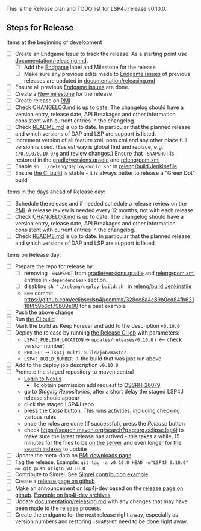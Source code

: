 This is the Release plan and TODO list for LSP4J release v0.10.0.

## Steps for Release

Items at the beginning of development

- [ ] Create an Endgame Issue to track the release. As a starting point use [documentation/releasing.md](https://github.com/eclipse/lsp4j/blob/master/documentation/releasing.md).
    - [ ] Add the [Endgame](https://github.com/eclipse/lsp4j/labels/endgame) label and Milestone for the release
    - [ ] Make sure any previous edits made to [Endgame issues](https://github.com/eclipse/lsp4j/labels/endgame) of previous releases are updated in [documentation/releasing.md](https://github.com/eclipse/lsp4j/blob/master/documentation/releasing.md)
- [ ] Ensure all previous [Endgame issues](https://github.com/eclipse/lsp4j/labels/endgame) are done.
- [ ] Create a [New milestone](https://github.com/eclipse/lsp4j/milestones/new) for the release
- [ ] Create release on [PMI](https://projects.eclipse.org/projects/technology.lsp4j)
- [ ] Check [CHANGELOG.md](https://github.com/eclipse/lsp4j/blob/master/CHANGELOG.md) is up to date. The changelog should have a version entry, release date, API Breakages and other information consistent with current entries in the changelog.
- [ ] Check [README.md](https://github.com/eclipse/lsp4j/blob/master/README.md) is up to date. In particular that the planned release and which versions of DAP and LSP are support is listed.
- [ ] Increment version of all feature.xml, pom.xml and any other place full version is used. (Easiest way is global find and replace, e.g. `s/0.9.0/0.10.0/g` and review changes.) Ensure that `-SNAPSHOT` is restored in the [gradle/versions.gradle](https://github.com/eclipse/lsp4j/blob/master/gradle/versions.gradle) and  [releng/pom.xml](https://github.com/eclipse/lsp4j/blob/master/releng/pom.xml)
- [ ] Enable `sh './releng/deploy-build.sh'` in [releng/build.Jenkinsfile](https://github.com/eclipse/lsp4j/blob/master/releng/build.Jenkinsfile) 
- [ ] Ensure [the CI build](https://ci.eclipse.org/lsp4j/job/lsp4j-multi-build/job/master/) is stable - it is always better to release a "Green Dot" build

Items in the days ahead of Release day:

- [ ] Schedule the release and if needed schedule a release review on the [PMI](https://projects.eclipse.org/projects/technology.lsp4j). A release review is needed every 12 months, not with each release.
- [ ] Check [CHANGELOG.md](https://github.com/eclipse/lsp4j/blob/master/CHANGELOG.md) is up to date. The changelog should have a version entry, release date, API Breakages and other information consistent with current entries in the changelog.
- [ ] Check [README.md](https://github.com/eclipse/lsp4j/blob/master/README.md) is up to date. In particular that the planned release and which versions of DAP and LSP are support is listed.

Items on Release day:

- [ ] Prepare the repo for release by:
    - [ ] removing `-SNAPSHOT` from [gradle/versions.gradle](https://github.com/eclipse/lsp4j/blob/master/gradle/versions.gradle) and  [releng/pom.xml](https://github.com/eclipse/lsp4j/blob/master/releng/pom.xml) entries in `<dependencies>` section.
    - [ ] disabling `sh './releng/deploy-build.sh'` in [releng/build.Jenkinsfile](https://github.com/eclipse/lsp4j/blob/master/releng/build.Jenkinsfile) 
    - see commit https://github.com/eclipse/lsp4j/commit/328ce8a4c89b0cd84fb62118f459b6cf79b09e90 for a past example
- [ ] Push the above change
- [ ] Run [the CI build](https://ci.eclipse.org/lsp4j/job/lsp4j-multi-build/job/master/)
- [ ] Mark the build as Keep Forever and add to the description `v0.10.0`
- [ ] Deploy the release by running [the Release CI job](https://ci.eclipse.org/lsp4j/job/lsp4j-release-eclipse) with parameters:
    - `LSP4J_PUBLISH_LOCATION` -> `updates/releases/0.10.0` ( <-- check version number)
    - `PROJECT` -> `lsp4j-multi-build/job/master`
    - `LSP4J_BUILD_NUMBER` -> the build that was just run above
- [ ] Add to the deploy job description `v0.10.0`
- [ ] Promote the staged repository to maven central
    - [Login to Nexus](https://oss.sonatype.org/#stagingRepositories)
        - To obtain permission add request to [OSSRH-26079](https://issues.sonatype.org/browse/OSSRH-26079)
    - go to *Staging Repositories*, after a short delay the staged LSP4J release should appear
    - click the staged LSP4J repo
    - press the *Close* button. This runs activities, including checking various rules
    - once the rules are done (if successful), press the *Release* button
    - check https://search.maven.org/search?q=g:org.eclipse.lsp4j to make sure the latest release has arrived - this takes a while, 15 minutes for the files to be [on the server](https://repo1.maven.org/maven2/org/eclipse/lsp4j/org.eclipse.lsp4j/) and even longer for the [search indexes](https://search.maven.org/search?q=g:org.eclipse.lsp4j) to update
- [ ] Update the meta-data on [PMI downloads page](https://projects.eclipse.org/projects/technology.lsp4j/downloads)
- [ ] Tag the release. Example: `git tag -a v0.10.0 HEAD -m"LSP4J 0.10.0" && git push origin v0.10.0`
- [ ] Contribute to Simrel. See [Simrel contribution example](https://git.eclipse.org/r/#/c/158624/)
- [ ] Create a [release page on github](https://github.com/eclipse/lsp4j/releases/new)
- [ ] Make an announcement on lsp4j-dev based on the [release page on github](https://github.com/eclipse/lsp4j/releases/tag/v0.10.0). [Example on lsp4j-dev archives](https://www.eclipse.org/lists/lsp4j-dev/msg00063.html)
- [ ] Update [documentation/releasing.md](https://github.com/eclipse/lsp4j/blob/master/documentation/releasing.md) with any changes that may have been made to the release process.
- [ ] Create the endgame for the next release right away, especially as version numbers and restoring `-SNAPSHOT` need to be done right away.
